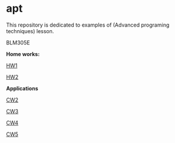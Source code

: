 # apt

This repository is dedicated to examples of (Advanced programing techniques) lesson.

BLM305E

<b>Home works:</b>

[HW1](https://yrgp.github.io/apt/HW1/addCource.html)

[HW2](https://yrgp.github.io/apt/HW2/Database.html)


<b>Applications</b>

[CW2](https://yrgp.github.io/apt/Apps/CW2/strOperators.html)

[CW3](https://yrgp.github.io/apt/Apps/CW3/inspector.html)

[CW4](https://yrgp.github.io/apt/Apps/CW4/index.html)

[CW5](https://yrgp.github.io/apt/Apps/CW5/fileOperation.html)

